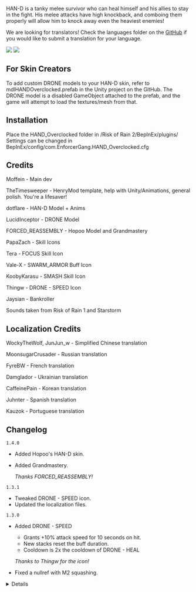 HAN-D is a tanky melee survivor who can heal himself and his allies to stay in the fight. His melee attacks have high knockback, and comboing them properly will allow him to knock away even the heaviest enemies!

We are looking for translators! Check the languages folder on the [GitHub](https://github.com/Moffein/HAN-D_OVERCLOCKED/tree/master/language) if you would like to submit a translation for your language.

[![](https://i.imgur.com/9pHqh2i.jpg)]()
[![](https://i.imgur.com/5HoCYrq.png)]()

## For Skin Creators

To add custom DRONE models to your HAN-D skin, refer to mdlHANDOverclocked.prefab in the Unity project on the GitHub. The DRONE model is a disabled GameObject attached to the prefab, and the game will attempt to load the textures/mesh from that.

## Installation

Place the HAND_Overclocked folder in /Risk of Rain 2/BepInEx/plugins/  
Settings can be changed in BepInEx/config/com.EnforcerGang.HAND_Overclocked.cfg

## Credits

Moffein - Main dev

TheTimesweeper - HenryMod template, help with Unity/Animations, general polish. You're a lifesaver!

dotflare - HAN-D Model + Anims

LucidInceptor - DRONE Model

FORCED_REASSEMBLY - Hopoo Model and Grandmastery

PapaZach - Skill Icons

Tera - FOCUS Skill Icon

Vale-X - SWARM_ARMOR Buff Icon

KoobyKarasu - SMASH Skill Icon

Thingw - DRONE - SPEED Icon

Jaysian - Bankroller

Sounds taken from Risk of Rain 1 and Starstorm

## Localization Credits

WockyTheWolf, JunJun_w - Simplified Chinese translation

MoonsugarCrusader - Russian translation

FyreBW - French translation

Damglador - Ukrainian translation

CaffeinePain - Korean translation

Juhnter - Spanish translation

Kauzok - Portuguese translation

## Changelog

`1.4.0`

- Added Hopoo's HAN-D skin.
- Added Grandmastery.

	*Thanks FORCED_REASSEMBLY!*

`1.3.1`

- Tweaked DRONE - SPEED icon.
- Updated the localization files.

`1.3.0`

- Added DRONE - SPEED
	- Grants +10% attack speed for 10 seconds on hit.
	- New stacks reset the buff duration.
	- Cooldown is 2x the cooldown of DRONE - HEAL
	
	*Thanks to Thingw for the icon!*
	
- Fixed a nullref with M2 squashing.

<details>

`1.2.4` to `1.2.7`

- Added Brazilian Portuguese translation (Thanks Kauzok!)

`1.2.3`

- Added Spanish translation (Thanks Juhnter!)

`1.2.2`

- Lowered HURT/FORCED_REASSEMBLY screenshake by 80%
- Added screenshake scale config option.

`1.2.1`

- Added Korean translation (Thanks CaffeinePain!)

`1.2.0`

- Assetbundle/Soundbank are no longer embedded. This will reduce RAM usage.
- Updated CN localization.

`1.1.13`

- Fixed some code related to DRONE replacements on skins. (Thanks RandomlyAwesome!)

`1.1.12`

- Updated Ukrainian translation.

`1.1.11`

- Added Ukrainian translation (Thanks Damglador!)

`1.1.10`

- Added French translation (Thanks FyreBW!)

`1.1.9`

- SWARM_ARMOR now supports DroneMeld.

`1.1.8`

- Remembered to mark KingKombatArena as a softdependency so that it will always load before HAN-D.

`1.1.7`

- Updated SMASH to check InputBank instead of CharacterMotor.

`1.1.6`

- Minor tweak to HURT's self-force code.
	- HURT doesn't apply self-force if you are standing still. Before, this was checked via the CharacterMotor's move vector. Now it uses the actual Input move vector to check this.

`1.1.5`

- Fixed Scepter M2 anim not playing online.

`1.1.4`

- Fixed Mastery skin not being unlockable when using the Force Unlock config option.

`1.1.3`

- Fixed game not booting up with the Russian translation.

`1.1.2`

- Added Russian translation (Thanks MoonsugarCrusader!)

`1.1.1`

- Renamed Mastery skin. (Credits to Commando Gaming for the suggestion!)

`1.1.0`

- Added Mastery skin. (Thanks dotflare!)
	- Also thanks to TimeSweeper for getting it working in-game, and improving the mod's skin support!

- Updated portrait icon.
	- Old icon was from an older version of the mod when the textures were different.
	
- Fixed neck becoming tiny when looking backwards.

- SMASH
	- Replaced screenshake with subtle recoil.
	- Now only lunges forward if the forward movement button is pressed.
		- On gamepad, checks if movement input is within 50 degrees of the forward direction on either side.
	- Each enemy hit reduces lunge speed by 50%.
	
	*Adding extra control to this skill's movement. You can now easily choose whether you want to lunge or stay in place.*
	
- FORCED_REASSEMBLY
	- Increased fully charged hit OVERCLOCK extension time from 1.6s -> 2s

- FOCUS
	- Added a -30% speed penalty and +50 armor bonus.
	
	*Trying to make this feel more distinct from OVERCLOCK. Now has better crowdtanking potential, but worse mobility for chasing down enemies to keep your buff active.*
	
- DRONE
	- Healing allies with DRONE will now heal a minimum of 10% of their max HP.
		- Does not apply to your self-heal.
	- Fixed Spare Drone Parts and Illegal Drone Coolant interaction not working
		- DRONES are affected by the attack speed and on-hit effects of both items.
		- DRONES do NOT get the Spare Drone Parts minigun.
	
	*This should fix DRONES not being effective at healing NPCs that use AmbientLevel scaling (ex. Beetle Guards).*

`1.0.2`

- Added Simplified Chinese translation (Thanks WockyTheWolf and JunJun_w!)
- Added Spare Drone Parts item displays.
- Head can now rotate 360 degrees.
- Fixed DRONE not proccing on-impact effects like Behemoth.

`1.0.1`

- Changed default sort position from Before Rex to After MUL-T

`1.0.0`

- Rewrote the mod.
- Added new model + anims (made by dotflare)
- Added alt Primary and alt Utility.
- Added unlock condition.
	- Can be bypassed with Force Unlock config option.
- SWARM_ARMOR now gives damage reduction instead of armor.
- Added EmoteAPI support.
- Added ItemDisplays
- Added 3 built-in emotes.

*Special thanks to Jaysian for commissioning dotflare for the new HAN-D Model/Anims!*

</details>
